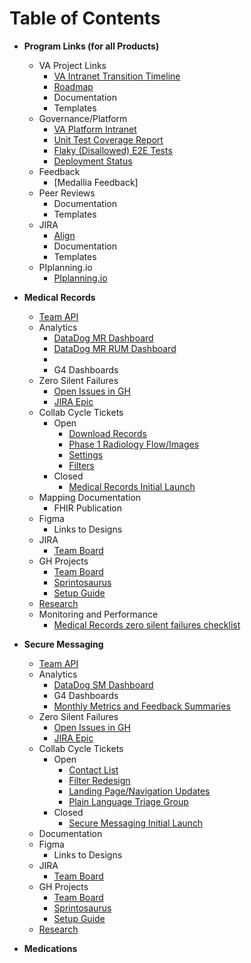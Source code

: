 # Table of Contents

* **Program Links (for all Products)**
    * VA Project Links
        * [VA Intranet Transition Timeline](https://vaww.va.gov/MYHEALTHEVET/VAgov_Transition_Timeline.asp)
        * [Roadmap](https://dvagov.sharepoint.com/:x:/r/sites/HealthApartment/Shared%20Documents/Planning/MHV%20on%20VA.gov%20Roadmap.xlsx?d=w51d1cea2ff1947f092fb04b78bbe9dad&csf=1&web=1&e=bQpMXU&nav=MTVfezAwMDAwMDAwLTAwMDEtMDAwMC0wMDAwLTAwMDAwMDAwMDAwMH0)
        * Documentation
        * Templates      
    * Governance/Platform
        * [VA Platform Intranet](https://depo-platform-documentation.scrollhelp.site/)
        * [Unit Test Coverage Report](https://department-of-veterans-affairs.github.io/veteran-facing-services-tools/frontend-support-dashboard/unit-test-coverage-report/)
        * [Flaky (Disallowed) E2E Tests](https://depo-platform-documentation.scrollhelp.site/developer-docs/currently-disallowed-cypress-test-specs-on-va-gov)
        * [Deployment Status](https://department-of-veterans-affairs.github.io/veteran-facing-services-tools/frontend-support-dashboard/)
    * Feedback
        * [Medallia Feedback]
    * Peer Reviews
        * Documentation
        * Templates
    * JIRA
        * [Align](https://align.devops.va.gov/login)
        * Documentation
        * Templates
    * PIplanning.io
        * [PIplanning.io](http://pip.apps.vapo-aws.va.gov/)
     

* **Medical Records**
    * [Team API](https://dsva.slack.com/docs/T03FECE8V/F07LLA6155E)
    * Analytics
        * [DataDog MR Dashboard](https://vagov.ddog-gov.com/dashboard/8tk-8fe-cin/mhv-medical-records?refresh_mode=sliding&from_ts=1696699383284&to_ts=1699291383284&live=true)
        * [DataDog MR RUM Dashboard](https://app.ddog-gov.com/sb/f327ad72-c02a-11ec-a50a-da7ad0900007-b6a6fc9245174cad96c353ab45cf2020?fromUser=false&refresh_mode=sliding&from_ts=1731979074613&to_ts=1734571074613&live=true)
        * 
        * G4 Dashboards
    * Zero Silent Failures
        * [Open Issues in GH](https://github.com/department-of-veterans-affairs/va.gov-team/issues?q=is%3Aissue%20state%3Aopen%20label%3Azero-silent-failures%20label%3Amhv-medical-records)
        * [JIRA Epic](https://jira.devops.va.gov/browse/MHV-62180)
    * Collab Cycle Tickets
        * Open
          - [Download Records](https://github.com/department-of-veterans-affairs/va.gov-team/issues/92340)
          - [Phase 1 Radiology Flow/Images](https://github.com/department-of-veterans-affairs/va.gov-team/issues/95081)
          - [Settings](https://github.com/department-of-veterans-affairs/va.gov-team/issues/95082)
          - [Filters](https://github.com/department-of-veterans-affairs/va.gov-team/issues/95083)
        * Closed
          - [Medical Records Initial Launch](https://github.com/department-of-veterans-affairs/va.gov-team/issues/53454)
    * Mapping Documentation
        * FHIR Publication
    * Figma
        * Links to Designs
    * JIRA
        * [Team Board](https://jira.devops.va.gov/secure/RapidBoard.jspa?rapidView=8181&view=planning.nodetail&selectedIssue=MHV-61637&epics=visible&issueLimit=100#)
    * GH Projects
        * [Team Board](https://github.com/orgs/department-of-veterans-affairs/projects/1544/)
        * [Sprintosaurus](https://va-reports.boehs.com/)
        * [Setup Guide](https://dsva.slack.com/docs/T03FECE8V/F07TR9N5XRT)
    * [Research](https://github.com/department-of-veterans-affairs/va.gov-team/tree/master/products/health-care/digital-health-modernization/mhv-to-va.gov/medical-records/research/)
    * Monitoring and Performance
      * [Medical Records zero silent failures checklist](https://github.com/department-of-veterans-affairs/va.gov-team/blob/master/products/health-care/digital-health-modernization/mhv-to-va.gov/medical-records/monitoring/zero-silent-failures-checklist.md)
      

* **Secure Messaging**
    * [Team API](https://dsva.slack.com/docs/T03FECE8V/F07L293QFGV)
     * Analytics
        * [DataDog SM Dashboard](https://app.ddog-gov.com/sb/f327ad72-c02a-11ec-a50a-da7ad0900007-07e313c672cdf0fcd59ceb5c25b4c31c?refresh_mode=sliding&from_ts=1691515174056&to_ts=1699291174056&live=true)
        * G4 Dashboards
        * [Monthly Metrics and Feedback Summaries](https://github.com/department-of-veterans-affairs/va.gov-team/tree/master/products/health-care/digital-health-modernization/mhv-to-va.gov/secure-messaging/analytics)
    * Zero Silent Failures
        * [Open Issues in GH](https://github.com/department-of-veterans-affairs/va.gov-team/issues?q=is%3Aissue%20state%3Aopen%20label%3Azero-silent-failures%20label%3AMHV-Secure-Messaging)
        * [JIRA Epic](https://jira.devops.va.gov/browse/MHV-62179)
    * Collab Cycle Tickets
        * Open
          - [Contact List](https://github.com/department-of-veterans-affairs/va.gov-team/issues/90850)
          - [Filter Redesign](https://github.com/department-of-veterans-affairs/va.gov-team/issues/90138)
          - [Landing Page/Navigation Updates](https://github.com/department-of-veterans-affairs/va.gov-team/issues/90137)
          - [Plain Language Triage Group](https://github.com/department-of-veterans-affairs/va.gov-team/issues/89985)
        * Closed
          - [Secure Messaging Initial Launch](https://github.com/department-of-veterans-affairs/va.gov-team/issues/51115)
    * Documentation
    * Figma
        * Links to Designs
    * JIRA
        * [Team Board](https://jira.devops.va.gov/secure/RapidBoard.jspa?rapidView=1094&view=planning.nodetail&epics=visible&issueLimit=100&selectedEpic=MHV-57849#)
    * GH Projects
        * [Team Board](https://github.com/orgs/department-of-veterans-affairs/projects/1545)
        * [Sprintosaurus](https://va-reports.boehs.com/)
        * [Setup Guide](https://dsva.slack.com/docs/T03FECE8V/F07TR9N5XRT)
    * [Research](https://github.com/department-of-veterans-affairs/va.gov-team/tree/master/products/health-care/digital-health-modernization/mhv-to-va.gov/secure-messaging/research)
      

* **Medications**

